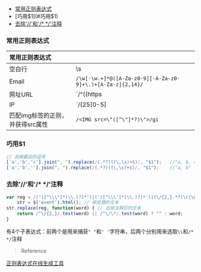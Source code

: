 - [常用正则表达式](#常用正则表达式)
- [巧用$1](#巧用$1)
- [去除'//'和'/* */'注释](#去除注释)

### 常用正则表达式

| 常用正则表达式 |      |
| :--- | :---|
| 空白行 | \s|
|Email|`/\w[-\w.+]*@([A-Za-z0-9][-A-Za-z0-9]+\.)+[A-Za-z]{2,14}/`|
|网址URL|`/^((https|http|ftp|rtsp|mms)?:\/\/)[^\s]+/`|
|IP|`/(25[0-5]|2[0-4]\d|[0-1]\d{2}|[1-9]?\d)\.(25[0-5]|2[0-4]\d|[0-1]\d{2}|[1-9]?\d)\.(25[0-5]|2[0-4]\d|[0-1]\d{2}|[1-9]?\d)\.(25[0-5]|2[0-4]\d|[0-1]\d{2}|[1-9]?\d/)`|
|匹配img标签的正则，并获得src属性|`/<IMG src=\"([^\"]*?)\">/gi`|

### 巧用$1

```javascript
// 去掉最后的逗号
['a','b','c'].join(", ").replace(/(.*?)((\,\s)+$)/, "$1");   //"a, b, c"
['a','b',''].join(", ").replace(/(.*?)((\,\s)+$)/, "$1");    //"a, b"  如果最后一个是空，去掉最后的逗号，用于避免最后一个字母是逗号
``` 

### 去除'//'和'/* */'注释

```javascript
var reg = /("([^\\\"]*(\\.)?)*")|('([^\\\']*(\\.)?)*')|(\/{2,}.*?(\r|\n))|(\/\*(\n|.)*?\*\/)/g,// 正则表达式  
    str = $('event').html(); // 欲处理的文本  
str.replace(reg, function(word) { // 去除注释后的文本  
    return /^\/{2,}/.test(word) || /^\/\*/.test(word) ? "" : word;  
}
```

有4个子表达式：前两个是用来捕获`" "`和`' '`字符串，后两个分别用来选取`\\`和`/* */`注释

> Reference

[正则表达式在线生成工具](http://tools.jb51.net/regex/create_reg)
